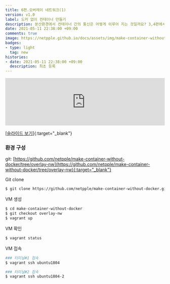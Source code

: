 ```yaml
---
title: 6편.오버레이 네트워크(1)
version: v1.0
label: 도커 없이 컨테이너 만들기
description: 분산환경에서 컨테이너 간의 통신은 어떻게 이루어 지는 것일까요? 3,4편에서는 호스트 안에 가상네트워크를 만들어보았습니다. 6편에서는 이를 바탕으로 분산환경에서 호스트 간에 가상 네트워크로 통신이 가능하도록 만들어 봅니다. 이 방법은 실제 쿠버네티스 flannel 등의 CNI에서s 사용하고 있는 vxlan 기반의 오버레이 네트워크 구성을 다룹니다.     
date: 2021-05-11 22:38:00 +09:00
comments: true
image: https://netpple.github.io/docs/assets/img/make-container-without-docker-intro-6.png
badges:
- type: light
  tag: new
histories:
- date: 2021-05-11 22:38:00 +09:00
  description: 최초 등록
---
```

<div class="responsive-wrap">
  <iframe src="https://docs.google.com/presentation/d/e/2PACX-1vQq7lW_ddzlHo3j0azsgcSj3ab9MZqVIMbtQA0xRWp14qLpR8kC3TYt1fv_jvwXsuBlYrxVSlyPCnTb/embed?start=false&loop=false&delayms=3000" frameborder="0" width="100%" allowfullscreen="true" mozallowfullscreen="true" webkitallowfullscreen="true"></iframe>
</div>

[[슬라이드 보기]](https://docs.google.com/presentation/d/10JRQpeRHKhrl_FS-IWyCENRF9mjedXlxZbX8o0MEoFk/edit?usp=sharing){:target="_blank"}

### 환경 구성
git: [https://github.com/netpple/make-container-without-docker/tree/overlay-nw](https://github.com/netpple/make-container-without-docker/tree/overlay-nw){:target="_blank"}

Git clone
```bash
$ git clone https://github.com/netpple/make-container-without-docker.git
```

VM 생성
```bash
$ cd make-container-without-docker
$ git checkout overlay-nw
$ vagrant up
```

VM 확인
```bash
$ vagrant status
```

VM 접속
```bash
### 터미널#1 접속
$ vagrant ssh ubuntu1804

### 터미널#2 접속
$ vagrant ssh ubuntu1804-2

```